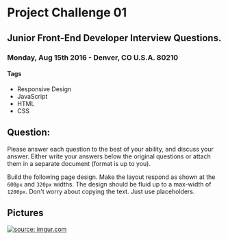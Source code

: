 # Project Challenge 01

## Junior Front-End Developer Interview Questions.

### Monday, Aug 15th 2016 - Denver, CO U.S.A. 80210

#### Tags
* Responsive Design
* JavaScript
* HTML
* CSS

## Question:

Please answer each question to the best of your ability, and discuss your answer. Either write your answers below the original questions or attach them in a separate document (format is up to you).

Build the following page design. Make the layout respond as shown at the `600px` and `320px` widths. The design should be fluid up to a max-width of `1200px`. Don't worry about copying the text. Just use placeholders.

## Pictures
<a href="http://imgur.com/FcFCDQU" target="_blank"><img src="http://i.imgur.com/FcFCDQU.jpg" title="source: imgur.com" /></a>

